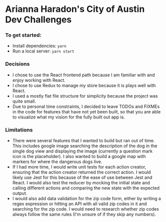 # Arianna Haradon's City of Austin Dev Challenges

### To get started:

- Install dependencies: `yarn`
- Run a local server: `yarn start`

### Decisions

- I chose to use the React frontend path because I am familiar with and enjoy working with React.
- I chose to use Redux to manage my store because it is plays well with React.
- I used a mostly flat file structure for simplicity because the project was quite small.
- Due to personal time constraints, I decided to leave TODOs and FIXMEs in the code for features that have not yet been built, so that you are able to visualize what my vision for the fully built out app is.

### Limitations
- There were several features that I wanted to build but ran out of time. This includes google image searching the description of the dog in the single dog view and displaying the image (currently a question mark icon is the placeholder). I also wanted to build a google map with markers for where the dangerous dogs live.
- If I had more time, I would write unit tests for each action creator, ensuring that the action creator returned the correct action. I would likely use Jest for this because of the ease of use between Jest and React. I would also test the reducer by mocking the initial state and calling different actions and comparing the new state with the expected output. 
- I would also add data validation for the zip code form, either by writing a regex expression or hitting an API with all valid zip codes in it and searching for the zip code. I would need to research whether zip codes always follow the same rules (I'm unsure of if they skip any numbers).
